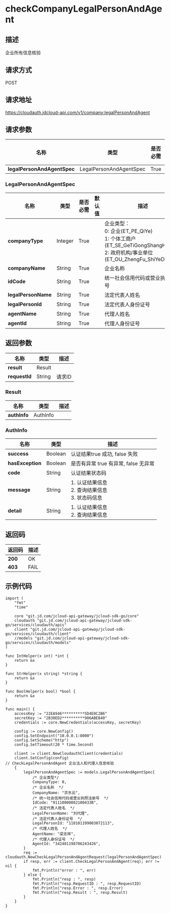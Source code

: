 # checkCompanyLegalPersonAndAgent


## 描述

企业所有信息核验

## 请求方式

POST

## 请求地址

https://cloudauth.jdcloud-api.com/v1/company:legalPersonAndAgent


## 请求参数

| 名称                        | 类型                    | 是否必需 | 默认值 | 描述 |
| --------------------------- | ----------------------- | -------- | ------ | ---- |
| **legalPersonAndAgentSpec** | LegalPersonAndAgentSpec | True     |        |      |

### <div id="LegalPersonAndAgentSpec">LegalPersonAndAgentSpec</div>

| 名称                | 类型    | 是否必需 | 默认值 | 描述                                                         |
| ------------------- | ------- | -------- | ------ | ------------------------------------------------------------ |
| **companyType**     | Integer | True     |        | 企业类型：<br>0: 企业(ET_PE_QiYe)<br>1: 个体工商户(ET_SE_GeTiGongShangHu)<br>2: 政府机构/事业单位(ET_OU_ZhengFu_ShiYeDanWei)<br> |
| **companyName**     | String  | True     |        | 企业名称                                                     |
| **idCode**          | String  | True     |        | 统一社会信用代码或营业执照注册号                             |
| **legalPersonName** | String  | True     |        | 法定代表人姓名                                               |
| **legalPersonId**   | String  | True     |        | 法定代表人身份证号                                           |
| **agentName**       | String  | True     |        | 代理人姓名                                                   |
| **agentId**         | String  | True     |        | 代理人身份证号                                               |

## 返回参数

| 名称          | 类型   | 描述   |
| ------------- | ------ | ------ |
| **result**    | Result |        |
| **requestId** | String | 请求ID |

### <div id="Result">Result</div>

| 名称         | 类型     | 描述 |
| ------------ | -------- | ---- |
| **authInfo** | AuthInfo |      |

### <div id="AuthInfo">AuthInfo</div>

| 名称             | 类型    | 描述                                                    |
| ---------------- | ------- | ------------------------------------------------------- |
| **success**      | Boolean | 认证结果true 成功, false 失败                           |
| **hasException** | Boolean | 是否有异常 true 有异常, false 无异常                    |
| **code**         | String  | 认证结果状态码                                          |
| **message**      | String  | 1. 认证结果信息<br>2. 查询结果信息<br>3. 状态码信息<br> |
| **detail**       | String  | 1. 认证结果信息<br>2. 查询结果信息<br>                  |

## 返回码

| 返回码  | 描述 |
| ------- | ---- |
| **200** | OK   |
| **403** | FAIL |

## 示例代码

```
import (
	"fmt"
	"time"

	core "git.jd.com/jcloud-api-gateway/jcloud-sdk-go/core"
	cloudauth "git.jd.com/jcloud-api-gateway/jcloud-sdk-go/services/cloudauth/apis"
	client "git.jd.com/jcloud-api-gateway/jcloud-sdk-go/services/cloudauth/client"
	//models "git.jd.com/jcloud-api-gateway/jcloud-sdk-go/services/cloudauth/models"
)

func IntHelper(x int) *int {
	return &x
}

func StrHelper(x string) *string {
	return &x
}

func BoolHelper(x bool) *bool {
	return &x
}

func main() {
	accessKey := "22EA946**********5D4E0C2B6"
	secretKey := "2B30ED2**********906ABEB40"
	credentials := core.NewCredentials(accessKey, secretKey)

	config := core.NewConfig()
	config.SetEndpoint("10.0.0.1:8000")
	config.SetScheme("http")
	config.SetTimeout(20 * time.Second)

	client := client.NewCloudauthClient(credentials)
	client.SetConfig(config)
// CheckLegalPersonAndAgent 企业法人和代理人信息核验
	{
		legalPersonAndAgentSpec := models.LegalPersonAndAgentSpec{
			/* 企业类型*/
			CompanyType: 0,
			/* 企业名称  */
			CompanyName: "京东云",
			/* 统一社会信用代码或营业执照注册号  */
			IdCode: "91110000802100433B",
			/* 法定代表人姓名  */
			LegalPersonName: "刘代理",
			/* 法定代表人身份证号  */
			LegalPersonId: "110101199003072113",
			/* 代理人姓名  */
			AgentName: "梁志祥",
			/* 代理人身份证号  */
			AgentId: "342401198706243426",
		}
		req := cloudauth.NewCheckLegalPersonAndAgentRequest(legalPersonAndAgentSpec)
		if resp, err := client.CheckLegalPersonAndAgent(req); err != nil {
			fmt.Println("error : ", err)
		} else {
			fmt.Println("resp : ", resp)
			fmt.Println("resp.RequestID : ", resp.RequestID)
			fmt.Println("resp.Error : ", resp.Error)
			fmt.Println("resp.Result : ", resp.Result)
		}
	}
}
```

